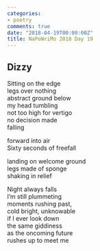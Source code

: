```yaml
---
categories:
- poetry
comments: true
date: "2018-04-19T00:00:00Z"
title: NaPoWriMo 2018 Day 19
---
```

  
## Dizzy  

Sitting on the edge  
legs over nothing  
abstract ground below  
my head tumbling  
not too high for vertigo  
no decision made  
falling  

forward into air  
Sixty seconds of freefall  

landing on welcome ground  
legs made of sponge  
shaking in relief  

Night always falls  
I’m still plummeting  
moments rushing past,  
cold bright, unknowable  
if I ever look down  
the same giddiness  
as the oncoming future  
rushes up to meet me  
